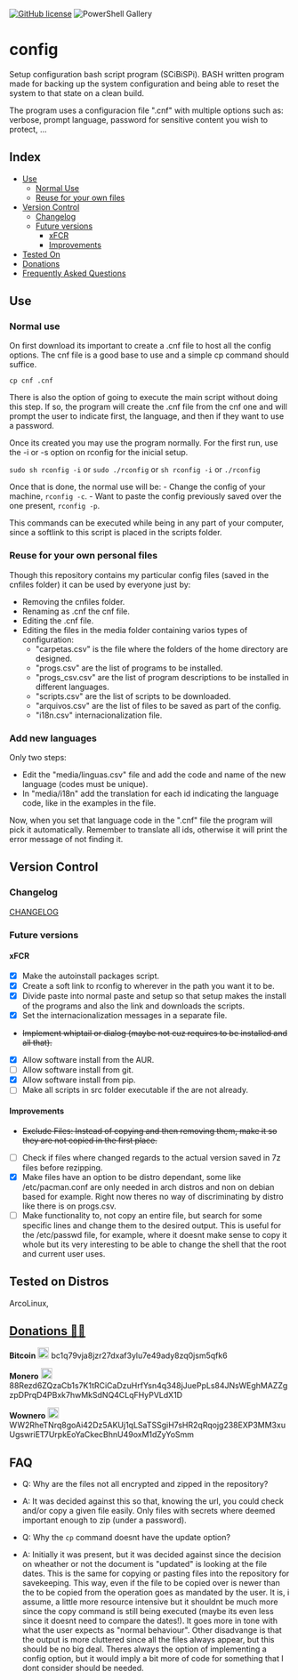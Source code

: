 [//]: # ( -*- coding: utf-8 -*- )
[//]: # ( ---------------------------------------------------------------------- )
[//]: # (+ Autor:  	Ran# )
[//]: # (+ Creado: 	2022/10/30 15:09:50.600992 )
[//]: # (+ Editado:	2022/10/30 15:51:42.226759 )
[//]: # ( ---------------------------------------------------------------------- )

[![GitHub license](https://img.shields.io/github/license/Ran-n/config)](https://github.com/Ran-n/config/blob/master/LICENSE)
![PowerShell Gallery](https://img.shields.io/badge/plataforma-LiGNUx-lightgrey)

# config

Setup configuration bash script program (SCiBiSPi).
BASH written program made for backing up the system configuration and being able to reset the system to that state on a clean build.

The program uses a configuracion file ".cnf" with multiple options such as: verbose, prompt language, password for sensitive content you wish to protect, ...

## Index

- [Use](#use)
    - [Normal Use](#normal-use)
    - [Reuse for your own files](#reuse-for-your-own-personal-files)
- [Version Control](#version-control)
    - [Changelog](#changelog)
    - [Future versions](#future-versions)
        - [xFCR](#xfcr)
        - [Improvements](#improvements)
- [Tested On](#tested-on-distros)
- [Donations](https://github.com/Ran-n/doc/blob/main/doaz%C3%B3ns.md)
- [Frequently Asked Questions](#faq)

## Use
### Normal use

On first download its important to create a .cnf file to host all the config options.
The cnf file is a good base to use and a simple cp command should suffice.

``cp cnf .cnf``

There is also the option of going to execute the main script without doing this step.
If so, the program will create the .cnf file from the cnf one and will prompt the user
to indicate first, the language, and then if they want to use a password.

Once its created you may use the program normally.
For the first run, use the -i or -s option on rconfig for the inicial setup.

``sudo sh rconfig -i`` or ``sudo ./rconfig`` or ``sh rconfig -i`` or ``./rconfig``

Once that is done, the normal use will be:
    - Change the config of your machine, ``rconfig -c``.
    - Want to paste the config previously saved over the one present, ``rconfig -p``.

This commands can be executed while being in any part of your computer, since a softlink to this script is placed in the scripts folder.

### Reuse for your own personal files

Though this repository contains my particular config files (saved in the cnfiles folder) it can be used by everyone just by:
- Removing the cnfiles folder.
- Renaming as .cnf the cnf file.
- Editing the .cnf file.
- Editing the files in the media folder containing varios types of configuration:
    - "carpetas.csv" is the file where the folders of the home directory are designed.
    - "progs.csv" are the list of programs to be installed.
    - "progs_csv.csv" are the list of program descriptions to be installed in different languages.
    - "scripts.csv" are the list of scripts to be downloaded.
    - "arquivos.csv" are the list of files to be saved as part of the config.
    - "i18n.csv" internacionalization file.

### Add new languages

Only two steps:
- Edit the "media/linguas.csv" file and add the code and name of the new language (codes must be unique).
- In "media/i18n" add the translation for each id indicating the language code, like in the examples in the file.

Now, when you set that language code in the ".cnf" file the program will pick it automatically.
Remember to translate all ids, otherwise it will print the error message of not finding it.

## Version Control
### Changelog

[CHANGELOG](CHANGELOG.md)

### Future versions
#### xFCR

- [X] Make the autoinstall packages script.
- [X] Create a soft link to rconfig to wherever in the path you want it to be.
- [X] Divide paste into normal paste and setup so that setup makes the install of the programs and also the link and downloads the scripts.
- [X] Set the internacionalization messages in a separate file.
- ~~Implement whiptail or dialog (maybe not cuz requires to be installed and all that).~~
- [X] Allow software install from the AUR.
- [ ] Allow software install from git.
- [X] Allow software install from pip.
- [ ] Make all scripts in src folder executable if the are not already.

#### Improvements

- ~~Exclude Files: Instead of copying and then removing them, make it so they are not copied in the first place.~~
- [ ] Check if files where changed regards to the actual version saved in 7z files before rezipping.
- [X] Make files have an option to be distro dependant, some like /etc/pacman.conf are only needed in arch distros and non on debian based for example. Right now theres no way of discriminating by distro like there is on progs.csv.
- [ ] Make functionality to, not copy an entire file, but search for some specific lines and change them to the desired output. This is useful for the /etc/passwd file, for example, where it doesnt make sense to copy it whole but its very interesting to be able to change the shell that the root and current user uses.

## Tested on Distros

ArcoLinux,

## [Donations 🙇🙇](https://github.com/Ran-n/doc/blob/main/doaz%C3%B3ns.md)

**Bitcoin** <img src="https://raw.githubusercontent.com/Ran-n/svgs/main/divisas/bitcoin/bitcoin_0.svg" width="20" alt="bitcoin logo" title="Bitcoin">
bc1q79vja8jzr27dxaf3ylu7e49ady8zq0jsm5qfk6

**Monero** <img src="https://raw.githubusercontent.com/Ran-n/svgs/main/divisas/monero/monero_0.svg" width="20" alt="monero logo" title="Monero">
88Rezd6ZQzaCb1s7K1tRCiCaDzuHrfYsn4q348jJuePpLs84JNsWEghMAZZgzpDPrqD4PBxk7hwMkSdNQ4CLqFHyPVLdX1D

**Wownero** <img src="https://raw.githubusercontent.com/Ran-n/svgs/main/divisas/wownero/wownero_0.svg" width="20" alt="wownero logo" title="Wownero">
WW2RheTNrq8goAi42Dz5AKUj1qLSaTSSgiH7sHR2qRqojg238EXP3MM3xuUgswriET7UrpkEoYaCkecBhnU49oxM1dZyYoSmm

## FAQ

- Q: Why are the files not all encrypted and zipped in the repository?
- A: It was decided against this so that, knowing the url, you could check and/or copy a given file easily. Only files with secrets where deemed important enough to zip (under a password).

- Q: Why the ``cp`` command doesnt have the update option?
- A: Initially it was present, but it was decided against since the decision on wheather or not the document is "updated" is looking at the file dates. This is the same for copying or pasting files into the repository for savekeeping. This way, even if the file to be copied over is newer than the to be copied from the operation goes as mandated by the user. It is, i assume, a little more resource intensive but it shouldnt be much more since the copy command is still being executed (maybe its even less since it doesnt need to compare the dates!). It goes more in tone with what the user expects as "normal behaviour". Other disadvange is that the output is more cluttered since all the files always appear, but this should be no big deal. Theres always the option of implementing a config option, but it would imply a bit more of code for something that I dont consider should be needed.
